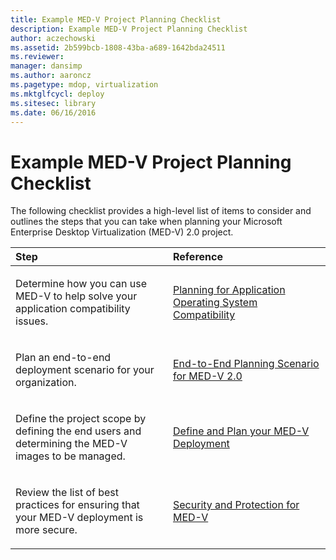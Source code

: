 ```yaml
---
title: Example MED-V Project Planning Checklist
description: Example MED-V Project Planning Checklist
author: aczechowski
ms.assetid: 2b599bcb-1808-43ba-a689-1642bda24511
ms.reviewer: 
manager: dansimp
ms.author: aaroncz
ms.pagetype: mdop, virtualization
ms.mktglfcycl: deploy
ms.sitesec: library
ms.date: 06/16/2016
---
```



# Example MED-V Project Planning Checklist


The following checklist provides a high-level list of items to consider and outlines the steps that you can take when planning your Microsoft Enterprise Desktop Virtualization (MED-V) 2.0 project.

<table>
<colgroup>
<col width="50%" />
<col width="50%" />
</colgroup>
<thead>
<tr class="header">
<th align="left">Step</th>
<th align="left">Reference</th>
</tr>
</thead>
<tbody>
<tr class="odd">
<td align="left"><p>Determine how you can use MED-V to help solve your application compatibility issues.</p></td>
<td align="left"><p><a href="planning-for-application-operating-system-compatibility.md" data-raw-source="[Planning for Application Operating System Compatibility](planning-for-application-operating-system-compatibility.md)">Planning for Application Operating System Compatibility</a></p></td>
</tr>
<tr class="even">
<td align="left"><p>Plan an end-to-end deployment scenario for your organization.</p></td>
<td align="left"><p><a href="end-to-end-planning-scenario-for-med-v-20.md" data-raw-source="[End-to-End Planning Scenario for MED-V 2.0](end-to-end-planning-scenario-for-med-v-20.md)">End-to-End Planning Scenario for MED-V 2.0</a></p></td>
</tr>
<tr class="odd">
<td align="left"><p>Define the project scope by defining the end users and determining the MED-V images to be managed.</p></td>
<td align="left"><p><a href="define-and-plan-your-med-v-deployment.md" data-raw-source="[Define and Plan your MED-V Deployment](define-and-plan-your-med-v-deployment.md)">Define and Plan your MED-V Deployment</a></p></td>
</tr>
<tr class="even">
<td align="left"><p>Review the list of best practices for ensuring that your MED-V deployment is more secure.</p></td>
<td align="left"><p><a href="security-and-protection-for-med-v.md" data-raw-source="[Security and Protection for MED-V](security-and-protection-for-med-v.md)">Security and Protection for MED-V</a></p></td>
</tr>
</tbody>
</table>

 

 

 





